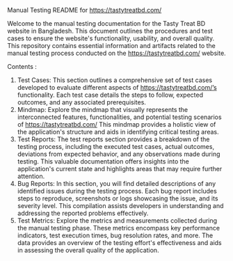 Manual Testing README for https://tastytreatbd.com/

Welcome to the manual testing documentation for the Tasty Treat BD website in Bangladesh. This document outlines the procedures and test cases to ensure the website's functionality, usability, and overall quality. This repository contains essential information and artifacts related to the manual testing process conducted on the https://tastytreatbd.com/ website.

Contents :

1.	Test Cases: This section outlines a comprehensive set of test cases developed to evaluate different aspects of https://tastytreatbd.com/’s functionality. Each test case details the steps to follow, expected outcomes, and any associated prerequisites.
2.	Mindmap: Explore the mindmap that visually represents the interconnected features, functionalities, and potential testing scenarios of https://tastytreatbd.com/ This mindmap provides a holistic view of the application's structure and aids in identifying critical testing areas.
3.	Test Reports: The test reports section provides a breakdown of the testing process, including the executed test cases, actual outcomes, deviations from expected behavior, and any observations made during testing. This valuable documentation offers insights into the application's current state and highlights areas that may require further attention.
4.	Bug Reports: In this section, you will find detailed descriptions of any identified issues during the testing process. Each bug report includes steps to reproduce, screenshots or logs showcasing the issue, and its severity level. This compilation assists developers in understanding and addressing the reported problems effectively.
5.	Test Metrics: Explore the metrics and measurements collected during the manual testing phase. These metrics encompass key performance indicators, test execution times, bug resolution rates, and more. The data provides an overview of the testing effort's effectiveness and aids in assessing the overall quality of the application.


